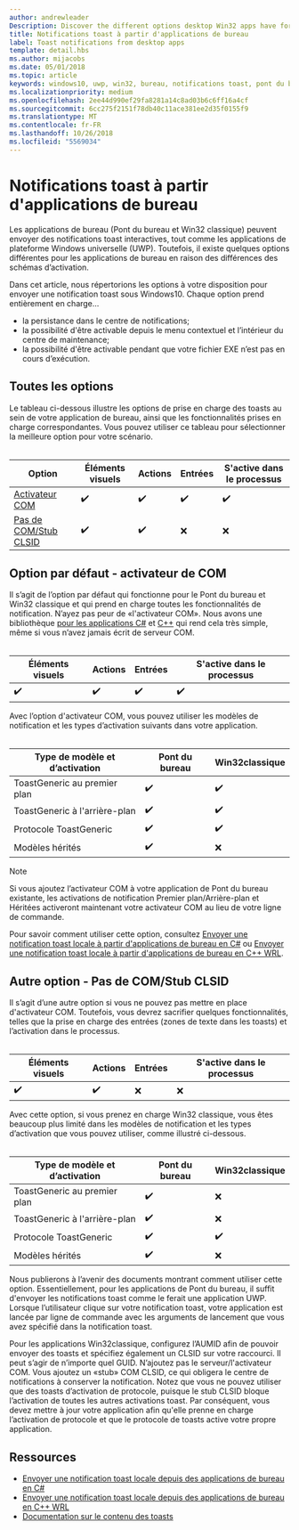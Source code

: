```yaml
---
author: andrewleader
Description: Discover the different options desktop Win32 apps have for sending toast notifications
title: Notifications toast à partir d'applications de bureau
label: Toast notifications from desktop apps
template: detail.hbs
ms.author: mijacobs
ms.date: 05/01/2018
ms.topic: article
keywords: windows10, uwp, win32, bureau, notifications toast, pont du bureau, options pour l’envoi de notifications toast, serveur com, activateur com, com, com faux, aucune com, sans com, envoyer toast
ms.localizationpriority: medium
ms.openlocfilehash: 2ee44d990ef29fa8281a14c8ad03b6c6ff16a4cf
ms.sourcegitcommit: 6cc275f2151f78db40c11ace381ee2d35f0155f9
ms.translationtype: MT
ms.contentlocale: fr-FR
ms.lasthandoff: 10/26/2018
ms.locfileid: "5569034"
---
```

# <a name="toast-notifications-from-desktop-apps"></a>Notifications toast à partir d'applications de bureau

Les applications de bureau (Pont du bureau et Win32 classique) peuvent envoyer des notifications toast interactives, tout comme les applications de plateforme Windows universelle (UWP). Toutefois, il existe quelques options différentes pour les applications de bureau en raison des différences des schémas d’activation.

Dans cet article, nous répertorions les options à votre disposition pour envoyer une notification toast sous Windows10. Chaque option prend entièrement en charge...

* la persistance dans le centre de notifications;
* la possibilité d'être activable depuis le menu contextuel et l’intérieur du centre de maintenance;
* la possibilité d'être activable pendant que votre fichier EXE n’est pas en cours d’exécution.

## <a name="all-options"></a>Toutes les options

Le tableau ci-dessous illustre les options de prise en charge des toasts au sein de votre application de bureau, ainsi que les fonctionnalités prises en charge correspondantes. Vous pouvez utiliser ce tableau pour sélectionner la meilleure option pour votre scénario.<br/><br/>

| Option | Éléments visuels | Actions | Entrées | S'active dans le processus |
| -- | -- | -- | -- | -- |
| [Activateur COM](#preferred-option---com-activator) | ✔️ | ✔️ | ✔️ | ✔️ |
| [Pas de COM/Stub CLSID](#alternative-option---no-com--stub-clsid) | ✔️ | ✔️ | ❌ | ❌ |


## <a name="preferred-option---com-activator"></a>Option par défaut - activateur de COM

Il s’agit de l’option par défaut qui fonctionne pour le Pont du bureau et Win32 classique et qui prend en charge toutes les fonctionnalités de notification. N’ayez pas peur de «l'activateur COM». Nous avons une bibliothèque [pour les applications C#](send-local-toast-desktop.md) et [C++](send-local-toast-desktop-cpp-wrl.md) qui rend cela très simple, même si vous n’avez jamais écrit de serveur COM.<br/><br/>

| Éléments visuels | Actions | Entrées | S'active dans le processus |
| -- | -- | -- | -- |
| ✔️ | ✔️ | ✔️ | ✔️ |

Avec l’option d'activateur COM, vous pouvez utiliser les modèles de notification et les types d’activation suivants dans votre application.<br/><br/>

| Type de modèle et d’activation | Pont du bureau | Win32classique |
| -- | -- | -- |
| ToastGeneric au premier plan | ✔️ | ✔️ |
| ToastGeneric à l'arrière-plan | ✔️ | ✔️ |
| Protocole ToastGeneric | ✔️ | ✔️ |
| Modèles hérités | ✔️ | ❌ |

> [!NOTE]
> Si vous ajoutez l’activateur COM à votre application de Pont du bureau existante, les activations de notification Premier plan/Arrière-plan et Héritées activeront maintenant votre activateur COM au lieu de votre ligne de commande.

Pour savoir comment utiliser cette option, consultez [Envoyer une notification toast locale à partir d'applications de bureau en C#](send-local-toast-desktop.md) ou [Envoyer une notification toast locale à partir d'applications de bureau en C++ WRL](send-local-toast-desktop-cpp-wrl.md).


## <a name="alternative-option---no-com--stub-clsid"></a>Autre option - Pas de COM/Stub CLSID

Il s’agit d’une autre option si vous ne pouvez pas mettre en place d'activateur COM. Toutefois, vous devrez sacrifier quelques fonctionnalités, telles que la prise en charge des entrées (zones de texte dans les toasts) et l’activation dans le processus.<br/><br/>

| Éléments visuels | Actions | Entrées | S'active dans le processus |
| -- | -- | -- | -- |
| ✔️ | ✔️ | ❌ | ❌ |

Avec cette option, si vous prenez en charge Win32 classique, vous êtes beaucoup plus limité dans les modèles de notification et les types d’activation que vous pouvez utiliser, comme illustré ci-dessous.<br/><br/>

| Type de modèle et d’activation | Pont du bureau | Win32classique |
| -- | -- | -- |
| ToastGeneric au premier plan | ✔️ | ❌ |
| ToastGeneric à l'arrière-plan | ✔️ | ❌ |
| Protocole ToastGeneric | ✔️ | ✔️ |
| Modèles hérités | ✔️ | ❌ |

Nous publierons à l’avenir des documents montrant comment utiliser cette option. Essentiellement, pour les applications de Pont du bureau, il suffit d'envoyer les notifications toast comme le ferait une application UWP. Lorsque l’utilisateur clique sur votre notification toast, votre application est lancée par ligne de commande avec les arguments de lancement que vous avez spécifié dans la notification toast.

Pour les applications Win32classique, configurez l’AUMID afin de pouvoir envoyer des toasts et spécifiez également un CLSID sur votre raccourci. Il peut s’agir de n’importe quel GUID. N’ajoutez pas le serveur/l'activateur COM. Vous ajoutez un «stub» COM CLSID, ce qui obligera le centre de notifications à conserver la notification. Notez que vous ne pouvez utiliser que des toasts d’activation de protocole, puisque le stub CLSID bloque l’activation de toutes les autres activations toast. Par conséquent, vous devez mettre à jour votre application afin qu'elle prenne en charge l’activation de protocole et que le protocole de toasts active votre propre application.


## <a name="resources"></a>Ressources

* [Envoyer une notification toast locale depuis des applications de bureau en C#](send-local-toast-desktop.md)
* [Envoyer une notification toast locale depuis des applications de bureau en C++ WRL](send-local-toast-desktop-cpp-wrl.md)
* [Documentation sur le contenu des toasts](adaptive-interactive-toasts.md)
